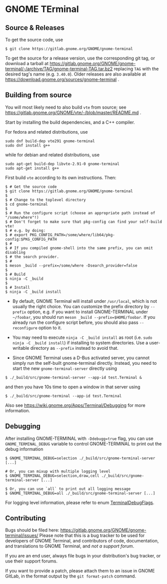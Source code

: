 GNOME TErminal
==============

Source & Releases
-----------------

To get the source code, use
```
$ git clone https://gitlab.gnome.org/GNOME/gnome-terminal
```

To get the source for a release version, use the corresponding git tag, or
download a tarball at
https://gitlab.gnome.org/GNOME/gnome-terminal/-/archive/TAG/gnome-terminal-TAG.tar.bz2
replacing `TAG` with the desired tag's name (e.g. `3.40.0`). Older releases are also
available at https://download.gnome.org/sources/gnome-terminal .

Building from source
--------------------

You will most likely need to also build `vte` from source; see https://gitlab.gnome.org/GNOME/vte/-/blob/master/README.md .

Start by installing the build dependencies, and a C++ compiler.

For fedora and related distributions, use
```
sudo dnf build-dep vte291 gnome-terminal
sudo dnf install g++
```
while for debian and related distributions, use
```
sudo apt-get build-dep libvte-2.91-0 gnome-terminal
sudo apt-get install g++
```

First build `vte` according to its own instructions. Then:
```
$ # Get the source code
$ git clone https://gitlab.gnome.org/GNOME/gnome-terminal
$
$ # Change to the toplevel directory
$ cd gnome-terminal
$
$ # Run the configure script (choose an appropriate path instead of "/some/where"!)
$ # Don't forget to make sure that pkg-config can find your self-build vte!
$ # e.g. by doing:
$ # export PKG_CONFIG_PATH=/some/where/lib64/pkg-config:$PKG_CONFIG_PATH
$ #
$ # If you compiled gnome-shell into the same prefix, you can omit disabling
$ # the search provider.
$ #
$ meson _build --prefix=/some/where -Dsearch_provider=false
$
$ # Build
$ ninja -C _build
$
$ # Install
$ ninja -C _build install
```

* By default, GNOME Terminal will install under `/usr/local`, which is not usually
the right choice. You can customize the prefix directory by `--prefix` option, e.g.
if you want to install GNOME-TERMINAL under `~/foobar`, you should run
`meson _build --prefix=$HOME/foobar`. If you already run the configure script before,
you should also pass `--reconfigure` option to it.

* You may need to execute `ninja -C _build install` as root
(i.e. `sudo ninja -C _build install`) if installing to system directories. Use a
user-writable directory as `--prefix` instead to avoid that.

* Since GNOME Terminal uses a D-Bus activated server, you cannot simply run
the self-built gnome-terminal directly. Instead, you need to start the new `gnome-terminal-server` directly using
```
$ ./_build/src/gnome-terminal-server --app-id test.Terminal &
```
and then you have 10s time to open a window in that server using
```
$ ./_build/src/gnome-terminal --app-id test.Terminal
```

Also see https://wiki.gnome.org/Apps/Terminal/Debugging for more information.

Debugging
---------

After installing GNOME-TERMINAL with `-Ddebugg=true` flag, you can use `GNOME_TERMINAL_DEBUG` variable to control
GNOME-TERMINAL to print out the debug information

```
$ GNOME_TERMINAL_DEBUG=selection ./_build/src/gnome-terminal-server [...]

# Or, you can mixup with multiple logging level
$ GNOME_TERMINAL_DEBUG=selection,draw,cell ./_build/src/gnome-terminal-server [...]

$ Or, you can use `all` to print out all logging message
$ GNOME_TERMINAL_DEBUG=all ./_build/src/gnome-terminal-server [...]
```

For logging level information, please refer to enum [TerminalDebugFlags](src/terminal-debug.hh).

Contributing
------------

Bugs should be filed here: https://gitlab.gnome.org/GNOME/gnome-terminal/issues/
Please note that this is a bug tracker to be used for developers of GNOME Terminal,
and contributors of code, documentation, and translations to GNOME Terminal,
and *not a support forum*.

If you are an end user, always file bugs in your distribution's bug tracker, or use their
support forums.

If you want to provide a patch, please attach them to an issue in GNOME
GitLab, in the format output by the `git format-patch` command.
